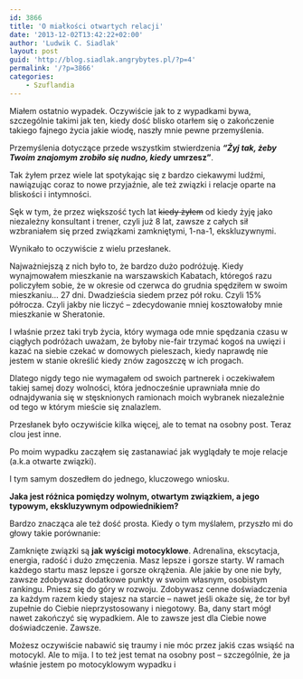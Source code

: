 ```yaml
---
id: 3866
title: 'O miałkości otwartych relacji'
date: '2013-12-02T13:42:22+02:00'
author: 'Ludwik C. Siadlak'
layout: post
guid: 'http://blog.siadlak.angrybytes.pl/?p=4'
permalink: '/?p=3866'
categories:
    - Szuflandia
---
```


Miałem ostatnio wypadek. Oczywiście jak to z wypadkami bywa, szczególnie takimi jak ten, kiedy dość blisko otarłem się o zakończenie takiego fajnego życia jakie wiodę, naszły mnie pewne przemyślenia.

Przemyślenia dotyczące przede wszystkim stwierdzenia ***“Żyj tak, żeby Twoim znajomym zrobiło się nudno, kiedy*** **umrzesz”**.

Tak żyłem przez wiele lat spotykając się z bardzo ciekawymi ludźmi, nawiązując coraz to nowe przyjaźnie, ale też związki i relacje oparte na bliskości i intymności.

Sęk w tym, że przez większość tych lat <del>kiedy żyłem</del> od kiedy żyję jako niezależny konsultant i trener, czyli już 8 lat, zawsze z całych sił wzbraniałem się przed związkami zamkniętymi, 1-na-1, ekskluzywnymi.

Wynikało to oczywiście z wielu przesłanek.

Najważniejszą z nich było to, że bardzo dużo podróżuję. Kiedy wynajmowałem mieszkanie na warszawskich Kabatach, któregoś razu policzyłem sobie, że w okresie od czerwca do grudnia spędziłem w swoim mieszkaniu… 27 dni. Dwadzieścia siedem przez pół roku. Czyli 15% półrocza. Czyli jakby nie liczyć – zdecydowanie mniej kosztowałoby mnie mieszkanie w Sheratonie.

I właśnie przez taki tryb życia, który wymaga ode mnie spędzania czasu w ciągłych podróżach uważam, że byłoby nie-fair trzymać kogoś na uwięzi i kazać na siebie czekać w domowych pieleszach, kiedy naprawdę nie jestem w stanie określić kiedy znów zagoszczę w ich progach.

Dlatego nigdy tego nie wymagałem od swoich partnerek i oczekiwałem takiej samej dozy wolności, która jednocześnie uprawniała mnie do odnajdywania się w stęsknionych ramionach moich wybranek niezależnie od tego w którym mieście się znalazlem.

Przesłanek było oczywiście kilka więcej, ale to temat na osobny post. Teraz clou jest inne.

Po moim wypadku zacząłem się zastanawiać jak wyglądały te moje relacje (a.k.a otwarte związki).

I tym samym doszedłem do jednego, kluczowego wniosku.

**Jaka jest różnica pomiędzy wolnym, otwartym związkiem, a jego typowym, ekskluzywnym odpowiednikiem?**

Bardzo znacząca ale też dość prosta. Kiedy o tym myślałem, przyszło mi do głowy takie porównanie:

Zamknięte związki są **jak wyścigi motocyklowe**. Adrenalina, ekscytacja, energia, radość i dużo zmęczenia. Masz lepsze i gorsze starty. W ramach każdego startu masz lepsze i gorsze okrążenia. Ale jakie by one nie były, zawsze zdobywasz dodatkowe punkty w swoim własnym, osobistym rankingu. Pniesz się do góry w rozwoju. Zdobywasz cenne doświadczenia za każdym razem kiedy stajesz na starcie – nawet jeśli okaże się, że tor był zupełnie do Ciebie nieprzystosowany i niegotowy. Ba, dany start mógł nawet zakończyć się wypadkiem. Ale to zawsze jest dla Ciebie nowe doświadczenie. Zawsze.

Możesz oczywiście nabawić się traumy i nie móc przez jakiś czas wsiąść na motocykl. Ale to mija. I to też jest temat na osobny post – szczególnie, że ja właśnie jestem po motocyklowym wypadku i